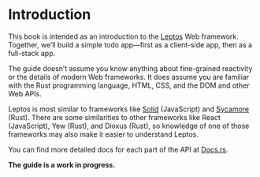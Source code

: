 # Introduction

This book is intended as an introduction to the [Leptos](https://github.com/leptos-rs/leptos) Web framework. Together, we’ll build a simple todo app—first as a client-side app, then as a full-stack app.

The guide doesn’t assume you know anything about fine-grained reactivity or the details of modern Web frameworks. It does assume you are familiar with the Rust programming language, HTML, CSS, and the DOM and other Web APIs.

Leptos is most similar to frameworks like [Solid](https://www.solidjs.com) (JavaScript) and [Sycamore](https://sycamore-rs.netlify.app/) (Rust). There are some similarities to other frameworks like React (JavaScript), Yew (Rust), and Dioxus (Rust), so knowledge of one of those frameworks may also make it easier to understand Leptos.

You can find more detailed docs for each part of the API at [Docs.rs](https://docs.rs/leptos/latest/leptos/).

**The guide is a work in progress.**
